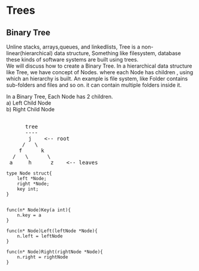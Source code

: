 # Trees
## Binary Tree

<span>Unline stacks, arrays,queues, and linkedlists, Tree is a non-linear(hierarchical) data structure,
Something like filesystem, database these kinds of software systems are built using trees. </span>
</br>
We will discuss how to create a Binary Tree.
In a hierarchical data structure like Tree, we have concept of Nodes. where each Node has children , using which an hierarchy is built. 
An example is file system, like Folder contains sub-folders and files and so on. it can contain multiple folders inside it.

In a Binary Tree, Each Node has 2 children.<br>
a) Left Child Node <br>
b) Right Child Node <br>

<pre>

      tree
      ----
       j    &lt;-- root
     /   \
    f      k  
  /   \      \
 a     h      z    &lt;-- leaves
</pre>

 
```
type Node struct{
    left *Node;
    right *Node;
    key int;
}


func(n* Node)Key(a int){
    n.key = a
}

func(n* Node)Left(leftNode *Node){
    n.left = leftNode
}

func(n* Node)Right(rightNode *Node){
    n.right = rightNode
}

```
